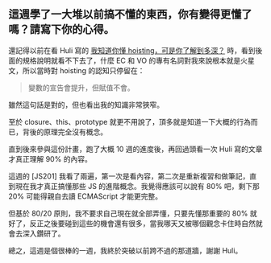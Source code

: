 ## 這週學了一大堆以前搞不懂的東西，你有變得更懂了嗎？請寫下你的心得。


還記得以前在看 Huli 寫的 [我知道你懂 hoisting，可是你了解到多深？](https://blog.huli.tw/2018/11/10/javascript-hoisting-and-tdz/) 時，看到後面的規格說明就看不下去了，什麼 EC 和 VO 的專有名詞對我來說根本就是火星文，所以當時對 hoisting 的認知只停留在：

> 變數的宣告會提升，但賦值不會。

雖然這句話是對的，但也看出我的知識非常狹窄。

至於 closure、this、prototype 就更不用說了，頂多就是知道一下大概的行為而已，背後的原理完全沒有概念。

直到後來參與這份計畫，跑了大概 10 週的進度後，再回過頭看一次 Huli 寫的文章才真正理解 90% 的內容。

這週的 \[JS201\] 我看了兩遍，第一次是看內容，第二次是重新複習和做筆記，直到現在我才真正搞懂那些 JS 的進階概念。我覺得應該可以說有 80% 吧，剩下那 20% 可能得親自去讀 ECMAScript 才能更完整。

但基於 80/20 原則，我不要求自己現在就全部弄懂，只要先懂那重要的 80% 就好了，反正之後要碰到這些的機會還有很多，當我哪天又被哪個觀念卡住時自然就會去深入鑽研了。

總之，這週是個很棒的一週，我終於突破以前跨不過的那道牆，謝謝 Huli。